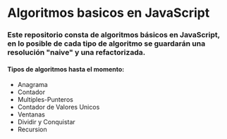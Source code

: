 # Algoritmos basicos en JavaScript

### Este repositorio consta de algoritmos básicos en JavaScript, en lo posible de cada tipo de algoritmo se guardarán una resolución "naive" y una refactorizada.

#### Tipos de algoritmos hasta el momento:

* Anagrama
* Contador
* Multiples-Punteros
* Contador de Valores Unicos
* Ventanas
* Dividir y Conquistar
* Recursion